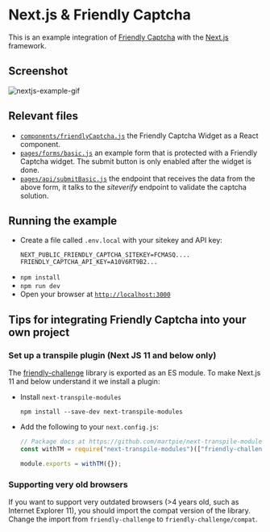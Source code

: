# Next.js & Friendly Captcha

This is an example integration of [Friendly Captcha](https://friendlycaptcha.com) with the [Next.js](https://nextjs.org) framework.

## Screenshot

![nextjs-example-gif](https://user-images.githubusercontent.com/1039510/149998211-734dbe14-59e4-4165-bfe1-f02ae83cf059.gif)

## Relevant files

- [`components/friendlyCaptcha.js`](./components/friendlyCaptcha.js) the Friendly Captcha Widget as a React component.
- [`pages/forms/basic.js`](./pages/forms/basic.js) an example form that is protected with a Friendly Captcha widget. The submit button is only enabled after the widget is done.
- [`pages/api/submitBasic.js`](./pages/api/submitBasic.js) the endpoint that receives the data from the above form, it talks to the _siteverify_ endpoint to validate the captcha solution.

## Running the example

- Create a file called `.env.local` with your sitekey and API key:
  ```env
  NEXT_PUBLIC_FRIENDLY_CAPTCHA_SITEKEY=FCMASQ....
  FRIENDLY_CAPTCHA_API_KEY=A10V6RT9B2...
  ```
- `npm install`
- `npm run dev`
- Open your browser at [`http://localhost:3000`](http://localhost:3000)

## Tips for integrating Friendly Captcha into your own project

### Set up a transpile plugin (Next JS 11 and below only)
The [friendly-challenge](https://github.com/friendlycaptcha/friendly-challenge) library is exported as an ES module. To make Next.js 11 and below understand it we install a plugin:

- Install `next-transpile-modules`
  ```shell
  npm install --save-dev next-transpile-modules
  ```
- Add the following to your `next.config.js`:

  ```javascript
  // Package docs at https://github.com/martpie/next-transpile-modules
  const withTM = require("next-transpile-modules")(["friendly-challenge"]);

  module.exports = withTM({});
  ```

### Supporting very old browsers

If you want to support very outdated browsers (>4 years old, such as Internet Explorer 11), you should import the compat version of the library. Change the import from `friendly-challenge` to `friendly-challenge/compat`.
